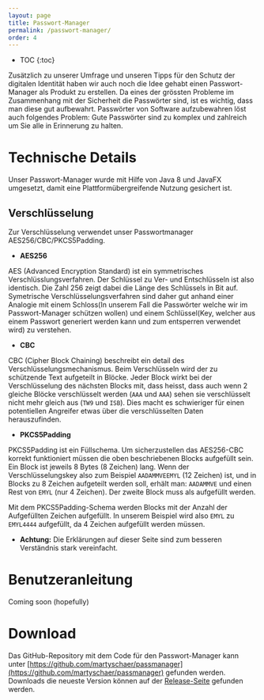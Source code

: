 ```yaml
---
layout: page
title: Passwort-Manager
permalink: /passwort-manager/
order: 4
---
```

* TOC
{:toc}

Zusätzlich zu unserer Umfrage und unseren Tipps für den Schutz der digitalen Identität haben wir auch noch die Idee gehabt einen Passwort-Manager als Produkt zu erstellen. Da eines der grössten Probleme im Zusammenhang mit der Sicherheit die Passwörter sind, ist es wichtig, dass man diese gut aufbewahrt.
Passwörter von Software aufzubewahren löst auch folgendes Problem: Gute Passwörter sind zu komplex und zahlreich um Sie alle in Erinnerung zu halten.

# Technische Details
Unser Passwort-Manager wurde mit Hilfe von Java 8 und JavaFX umgesetzt, damit eine Plattformübergreifende Nutzung gesichert ist.

## Verschlüsselung
Zur Verschlüsselung verwendet unser Passwortmanager AES256/CBC/PKCS5Padding.

 - **AES256**

AES (Advanced Encryption Standard) ist ein symmetrisches Verschlüsslungsverfahren. Der Schlüssel zu Ver- und Entschlüsseln ist also identisch. Die Zahl 256 zeigt dabei die Länge des Schlüssels in Bit auf. Symetrische Verschlüsselungsverfahren sind daher gut anhand einer Analogie mit einem Schloss(In unserem Fall die Passwörter welche wir im Passwort-Manager schützen wollen) und einem Schlüssel(Key, welcher aus einem Passwort generiert werden kann und zum entsperren verwendet wird) zu verstehen.

 - **CBC**

 CBC (Cipher Block Chaining) beschreibt ein detail des Verschlüsselungsmechanismus. Beim Verschlüsseln wird der zu schützende Text aufgeteilt in Blöcke. Jeder Block wirkt bei der Verschlüsselung des nächsten Blocks mit, dass heisst, dass auch wenn 2 gleiche Blöcke verschlüsselt werden (`AAA` und `AAA`) sehen sie verschlüsselt nicht mehr gleich aus (`TW9` und `ISB`). Dies macht es schwieriger für einen potentiellen Angreifer etwas über die verschlüsselten Daten herauszufinden.

 - **PKCS5Padding**

 PKCS5Padding ist ein Füllschema. Um sicherzustellen das AES256-CBC korrekt funktioniert müssen die oben beschriebenen Blocks aufgefüllt sein. Ein Block ist jeweils 8 Bytes (8 Zeichen) lang. Wenn der Verschlüsselungskey also zum Beispiel `AADAMMVEEMYL` (12 Zeichen) ist, und in Blocks zu 8 Zeichen aufgeteilt werden soll, erhält man: `AADAMMVE` und einen Rest von `EMYL` (nur 4 Zeichen). Der zweite Block muss als aufgefüllt werden.

Mit dem PKCS5Padding-Schema werden Blocks mit der Anzahl der Aufgefüllten Zeichen aufgefüllt. In unserem Beispiel wird also `EMYL` zu `EMYL4444` aufgefüllt, da 4 Zeichen aufgefüllt werden müssen.


 - **Achtung:**
 Die Erklärungen auf dieser Seite sind zum besseren Verständnis stark vereinfacht.

# Benutzeranleitung
Coming soon (hopefully)

# Download
Das GitHub-Repository mit dem Code für den Passwort-Manager kann unter [https://github.com/martyschaer/passmanager](https://github.com/martyschaer/passmanager) gefunden werden. Downloads die neueste Version können auf der [Release-Seite](https://github.com/martyschaer/passmanager/releases/latest) gefunden werden.
